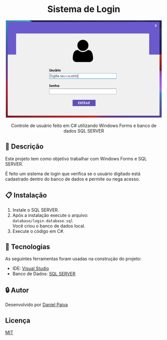 <h1 align="center">Sistema de Login</h1>

<p align="center">
  <a href="#">
    <img src="./screenshot/login.png" width="500" alt="Sistema de Login">
  </a>
</p>
<p align="center">
    Controle de usuário feito em C# utilizando Windows Forms e banco de dados SQL SERVER
</p>

## :scroll: Descrição

<p>Este projeto tem como objetivo trabalhar com Windows Forms e SQL SERVER.</p>
<p>É feito um sistema de login que verifica se o usuário digitado está cadastrado 
dentro do banco de dados e permite ou nega acesso.</p>

## :clipboard: Instalação

1. Instale o SQL SERVER.
2. Após a instalação execute o arquivo: <br>
```database/login-database.sql``` <br>
Você criou o banco de dados local.
3. Execute o código em C#.

## :toolbox: Tecnologias
As seguintes ferramentas foram usadas na construção do projeto:
- IDE: <a href="https://visualstudio.microsoft.com/pt-br/">Visual Studio</a>
- Banco de Dados: <a href="https://visualstudio.microsoft.com/pt-br/">SQL SERVER</a>

## :lock: Autor

<p>Desenvolvido por <a href="https://www.linkedin.com/in/danhpaiva/" target="_blank">Daniel Paiva</a></p>

## Licença
<a href="https://github.com/danhpaiva/login-csharp-sqlServer/blob/master/LICENSE" target="_blank">MIT</a>
